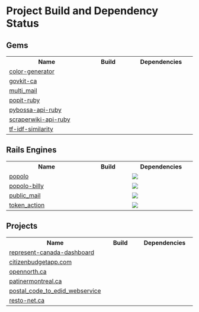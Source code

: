 # Project Build and Dependency Status

## Gems

<table>
  <tr>
    <th width="250">Name</th>
    <th width="125">Build</th>
    <th width="175">Dependencies</th>
  </tr>
  <tr>
    <td><a href="https://github.com/opennorth/color-generator">color-generator</a></td>
    <td><a href="http://travis-ci.org/opennorth/color-generator"><img src="https://secure.travis-ci.org/opennorth/color-generator.png" alt=""></a></td>
    <td><a href="https://gemnasium.com/opennorth/color-generator"><img src="https://gemnasium.com/opennorth/color-generator.png" alt=""></a></td>
  </tr>
  <tr>
    <td><a href="https://github.com/opennorth/govkit-ca">govkit-ca</a></td>
    <td><a href="http://travis-ci.org/opennorth/govkit-ca"><img src="https://secure.travis-ci.org/opennorth/govkit-ca.png" alt=""></a></td>
    <td><a href="https://gemnasium.com/opennorth/govkit-ca"><img src="https://gemnasium.com/opennorth/govkit-ca.png" alt=""></a></td>
  </tr>
  <tr>
    <td><a href="https://github.com/opennorth/multi_mail">multi_mail</a></td>
    <td><a href="http://travis-ci.org/opennorth/multi_mail"><img src="https://secure.travis-ci.org/opennorth/multi_mail.png" alt=""></a></td>
    <td><a href="https://gemnasium.com/opennorth/multi_mail"><img src="https://gemnasium.com/opennorth/multi_mail.png" alt=""></a></td>
  </tr>
  <tr>
    <td><a href="https://github.com/opennorth/popit-ruby">popit-ruby</a></td>
    <td><a href="http://travis-ci.org/opennorth/popit-ruby"><img src="https://secure.travis-ci.org/opennorth/popit-ruby.png" alt=""></a></td>
    <td><a href="https://gemnasium.com/opennorth/popit-ruby"><img src="https://gemnasium.com/opennorth/popit-ruby.png" alt=""></a></td>
  </tr>
  <tr>
    <td><a href="https://github.com/opennorth/pybossa-api-ruby">pybossa-api-ruby</a></td>
    <td><a href="http://travis-ci.org/opennorth/pybossa-api-ruby"><img src="https://secure.travis-ci.org/opennorth/pybossa-api-ruby.png" alt=""></a></td>
    <td><a href="https://gemnasium.com/opennorth/pybossa-api-ruby"><img src="https://gemnasium.com/opennorth/pybossa-api-ruby.png" alt=""></a></td>
  </tr>
  <tr>
    <td><a href="https://github.com/opennorth/scraperwiki-api-ruby">scraperwiki-api-ruby</a></td>
    <td><a href="http://travis-ci.org/opennorth/scraperwiki-api-ruby"><img src="https://secure.travis-ci.org/opennorth/scraperwiki-api-ruby.png" alt=""></a></td>
    <td><a href="https://gemnasium.com/opennorth/scraperwiki-api-ruby"><img src="https://gemnasium.com/opennorth/scraperwiki-api-ruby.png" alt=""></a></td>
  </tr>
  <tr>
    <td><a href="https://github.com/opennorth/tf-idf-similarity">tf-idf-similarity</a></td>
    <td><a href="http://travis-ci.org/opennorth/tf-idf-similarity"><img src="https://secure.travis-ci.org/opennorth/tf-idf-similarity.png" alt=""></a></td>
    <td><a href="https://gemnasium.com/opennorth/tf-idf-similarity"><img src="https://gemnasium.com/opennorth/tf-idf-similarity.png" alt=""></a></td>
  </tr>
</table>

## Rails Engines

<table>
  <tr>
    <th width="250">Name</th>
    <th width="125">Build</th>
    <th width="175">Dependencies</th>
  </tr>
  <tr>
    <td><a href="https://github.com/opennorth/popolo">popolo</a></td>
    <td><a href="http://travis-ci.org/opennorth/popolo"><img src="https://secure.travis-ci.org/opennorth/popolo.png" alt=""></a></td>
    <td><a href="https://gemnasium.com/opennorth/popolo"><img src="https://gemnasium.com/opennorth/popolo.png"></a></td>
  </tr>
  <tr>
    <td><a href="https://github.com/opennorth/popolo-billy">popolo-billy</a></td>
    <td></td>
    <td><a href="https://gemnasium.com/opennorth/popolo-billy"><img src="https://gemnasium.com/opennorth/popolo-billy.png"></a></td>
  </tr>
  <tr>
    <td><a href="https://github.com/opennorth/public_mail">public_mail</a></td>
    <td><a href="http://travis-ci.org/opennorth/public_mail"><img src="https://secure.travis-ci.org/opennorth/public_mail.png" alt=""></a></td>
    <td><a href="https://gemnasium.com/opennorth/public_mail"><img src="https://gemnasium.com/opennorth/public_mail.png"></a></td>
  </tr>
  <tr>
    <td><a href="https://github.com/opennorth/token_action">token_action</a></td>
    <td><a href="http://travis-ci.org/opennorth/token_action"><img src="https://secure.travis-ci.org/opennorth/token_action.png" alt=""></a></td>
    <td><a href="https://gemnasium.com/opennorth/token_action"><img src="https://gemnasium.com/opennorth/token_action.png"></a></td>
  </tr>
</table>

## Projects

<table>
  <tr>
    <th width="250">Name</th>
    <th width="125">Build</th>
    <th width="175">Dependencies</th>
  </tr>
  <tr>
    <td><a href="https://github.com/opennorth/represent-canada-dashboard">represent-canada-dashboard</a></td>
    <td><a href="http://travis-ci.org/opennorth/represent-canada-dashboard"><img src="https://secure.travis-ci.org/opennorth/represent-canada-dashboard.png" alt=""></a></td>
    <td><a href="https://gemnasium.com/opennorth/represent-canada-dashboard"><img src="https://gemnasium.com/opennorth/represent-canada-dashboard.png" alt=""></a></td>
  </tr>
  <tr>
    <td><a href="https://github.com/opennorth/citizenbudgetapp.com">citizenbudgetapp.com</a></td>
    <td></td>
    <td><a href="https://gemnasium.com/opennorth/citizenbudgetapp.com"><img src="https://gemnasium.com/opennorth/citizenbudgetapp.com.png" alt=""></a></td>
  </tr>
  <tr>
    <td><a href="https://github.com/opennorth/opennorth.ca">opennorth.ca</a></td>
    <td></td>
    <td><a href="https://gemnasium.com/opennorth/opennorth.ca"><img src="https://gemnasium.com/opennorth/opennorth.ca.png" alt=""></a></td>
  </tr>
  <tr>
    <td><a href="https://github.com/opennorth/patinermontreal.ca">patinermontreal.ca</a></td>
    <td></td>
    <td><a href="https://gemnasium.com/opennorth/patinermontreal.ca"><img src="https://gemnasium.com/opennorth/patinermontreal.ca.png" alt=""></a></td>
  </tr>
  <tr>
    <td><a href="https://github.com/opennorth/postal_code_to_edid_webservice">postal_code_to_edid_webservice</a></td>
    <td></td>
    <td><a href="https://gemnasium.com/opennorth/postal_code_to_edid_webservice"><img src="https://gemnasium.com/opennorth/postal_code_to_edid_webservice.png" alt=""></a></td>
  </tr>
  <tr>
    <td><a href="https://github.com/opennorth/resto-net.ca">resto-net.ca</a></td>
    <td></td>
    <td><a href="https://gemnasium.com/opennorth/resto-net.ca"><img src="https://gemnasium.com/opennorth/resto-net.ca.png" alt=""></a></td>
  </tr>
</table>

